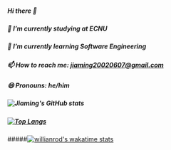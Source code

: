 ##### Hi there 👋
##### 🔭 I’m currently studying at ECNU
##### 🌱 I’m currently learning Software Engineering
##### 📫 How to reach me: jiaming20020607@gmail.com
##### 😄 Pronouns: he/him
##### ![Jiaming's GitHub stats](https://github-readme-stats.vercel.app/api?username=Jiaaming&count_private=true)
##### [![Top Langs](https://github-readme-stats.vercel.app/api/top-langs/?username=Jiaaming&langs_count=5&count_private=true)](https://github.com/anuraghazra/github-readme-stats)
#####[![willianrod's wakatime stats](https://github-readme-stats.vercel.app/api/wakatime?username=Jameson)](https://github.com/anuraghazra/github-readme-stats)


